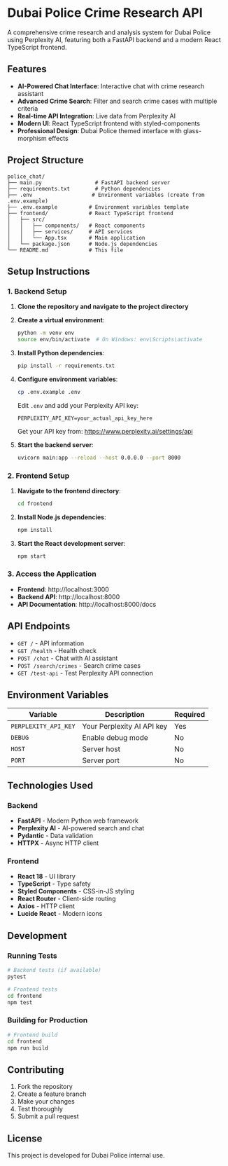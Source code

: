 # Dubai Police Crime Research API

A comprehensive crime research and analysis system for Dubai Police using Perplexity AI, featuring both a FastAPI backend and a modern React TypeScript frontend.

## Features

- **AI-Powered Chat Interface**: Interactive chat with crime research assistant
- **Advanced Crime Search**: Filter and search crime cases with multiple criteria
- **Real-time API Integration**: Live data from Perplexity AI
- **Modern UI**: React TypeScript frontend with styled-components
- **Professional Design**: Dubai Police themed interface with glass-morphism effects

## Project Structure

```
police_chat/
├── main.py                 # FastAPI backend server
├── requirements.txt        # Python dependencies
├── .env                   # Environment variables (create from .env.example)
├── .env.example          # Environment variables template
├── frontend/             # React TypeScript frontend
│   ├── src/
│   │   ├── components/   # React components
│   │   ├── services/     # API services
│   │   └── App.tsx       # Main application
│   └── package.json      # Node.js dependencies
└── README.md             # This file
```

## Setup Instructions

### 1. Backend Setup

1. **Clone the repository and navigate to the project directory**

2. **Create a virtual environment**:
   ```bash
   python -m venv env
   source env/bin/activate  # On Windows: env\Scripts\activate
   ```

3. **Install Python dependencies**:
   ```bash
   pip install -r requirements.txt
   ```

4. **Configure environment variables**:
   ```bash
   cp .env.example .env
   ```
   
   Edit `.env` and add your Perplexity API key:
   ```
   PERPLEXITY_API_KEY=your_actual_api_key_here
   ```
   
   Get your API key from: https://www.perplexity.ai/settings/api

5. **Start the backend server**:
   ```bash
   uvicorn main:app --reload --host 0.0.0.0 --port 8000
   ```

### 2. Frontend Setup

1. **Navigate to the frontend directory**:
   ```bash
   cd frontend
   ```

2. **Install Node.js dependencies**:
   ```bash
   npm install
   ```

3. **Start the React development server**:
   ```bash
   npm start
   ```

### 3. Access the Application

- **Frontend**: http://localhost:3000
- **Backend API**: http://localhost:8000
- **API Documentation**: http://localhost:8000/docs

## API Endpoints

- `GET /` - API information
- `GET /health` - Health check
- `POST /chat` - Chat with AI assistant
- `POST /search/crimes` - Search crime cases
- `GET /test-api` - Test Perplexity API connection

## Environment Variables

| Variable | Description | Required |
|----------|-------------|----------|
| `PERPLEXITY_API_KEY` | Your Perplexity AI API key | Yes |
| `DEBUG` | Enable debug mode | No |
| `HOST` | Server host | No |
| `PORT` | Server port | No |

## Technologies Used

### Backend
- **FastAPI** - Modern Python web framework
- **Perplexity AI** - AI-powered search and chat
- **Pydantic** - Data validation
- **HTTPX** - Async HTTP client

### Frontend
- **React 18** - UI library
- **TypeScript** - Type safety
- **Styled Components** - CSS-in-JS styling
- **React Router** - Client-side routing
- **Axios** - HTTP client
- **Lucide React** - Modern icons

## Development

### Running Tests
```bash
# Backend tests (if available)
pytest

# Frontend tests
cd frontend
npm test
```

### Building for Production
```bash
# Frontend build
cd frontend
npm run build
```

## Contributing

1. Fork the repository
2. Create a feature branch
3. Make your changes
4. Test thoroughly
5. Submit a pull request

## License

This project is developed for Dubai Police internal use.
